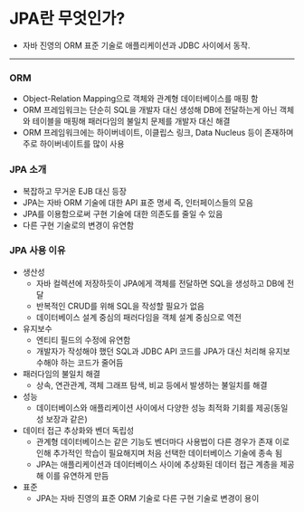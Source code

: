 # JPA란 무엇인가?
- 자바 진영의 ORM 표준 기술로 애플리케이션과 JDBC 사이에서 동작.
---

### ORM
- Object-Relation Mapping으로 객체와 관계형 데이터베이스를 매핑 함
- ORM 프레임워크는 단순히 SQL을 개발자 대신 생성해 DB에 전달하는게 아닌  객체와 테이블을 매핑해 패러다임의 불일치 문제를 개발자 대신 해결
- ORM 프레임워크에는 하이버네이트, 이클립스 링크, Data Nucleus 등이 존재하며 주로 하이버네이트를 많이 사용

### JPA 소개
- 복잡하고 무거운 EJB 대신 등장
- JPA는 자바 ORM 기술에 대한 API 표준 명세 즉, 인터페이스들의 모음
- JPA를 이용함으로써 구현 기술에 대한 의존도를 줄일 수 있음
- 다른 구현 기술로의 변경이 유연함

### JPA 사용 이유
- 생산성
  - 자바 컬렉션에 저장하듯이 JPA에게 객체를 전달하면 SQL을 생성하고 DB에 전달
  - 반복적인 CRUD를 위해 SQL을 작성할 필요가 없음
  - 데이터베이스 설계 중심의 패러다임을 객체 설계 중심으로 역전
- 유지보수
  - 엔티티 필드의 수정에 유연함
  - 개발자가 작성해야 했던 SQL과 JDBC API 코드를 JPA가 대신 처리해 유지보수해야 하는 코드가 줄어듬 
- 패러다임의 불일치 해결
  - 상속, 연관관계, 객체 그래프 탐색, 비교 등에서 발생하는 불일치를 해결
- 성능
  - 데이터베이스와 애플리케이션 사이에서 다양한 성능 최적화 기회를 제공(동일성 보장과 같은)
- 데이터 접근 추상화와 벤더 독립성
  - 관계형 데이터베이스는 같은 기능도 벤더마다 사용법이 다른 경우가 존재 이로인해 추가적인 학습이 필요해지며 처음 선택한 데이터베이스 기술에 종속 됨
  - JPA는 애플리케이션과 데이터베이스 사이에 추상화된 데이터 접근 계층을 제공해 이를 유연하게 만듬
- 표준
  - JPA는 자바 진영의 표준 ORM 기술로 다른 구현 기술로 변경이 용이
